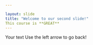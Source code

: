 ```yaml
---

layout: slide
title: "Welcome to our second slide!"
This course is **GREAT**
---
```


Your text
Use the left arrow to go back!

